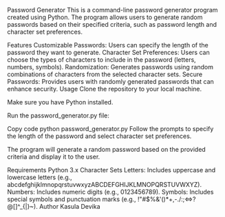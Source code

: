 Password Generator
This is a command-line password generator program created using Python. The program allows users to generate random passwords based on their specified criteria, such as password length and character set preferences.

Features
Customizable Passwords: Users can specify the length of the password they want to generate.
Character Set Preferences: Users can choose the types of characters to include in the password (letters, numbers, symbols).
Randomization: Generates passwords using random combinations of characters from the selected character sets.
Secure Passwords: Provides users with randomly generated passwords that can enhance security.
Usage
Clone the repository to your local machine.

Make sure you have Python installed.

Run the password_generator.py file:

Copy code
python password_generator.py
Follow the prompts to specify the length of the password and select character set preferences.

The program will generate a random password based on the provided criteria and display it to the user.

Requirements
Python 3.x
Character Sets
Letters: Includes uppercase and lowercase letters (e.g., abcdefghijklmnopqrstuvwxyzABCDEFGHIJKLMNOPQRSTUVWXYZ).
Numbers: Includes numeric digits (e.g., 0123456789).
Symbols: Includes special symbols and punctuation marks (e.g., !"#$%&'()*+,-./:;<=>?@[\]^_{|}~).
Author
Kasula Devika
